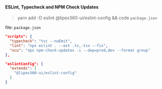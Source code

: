 #### ESLint, Typecheck and NPM Check Updates
> yarn add -D eslint @lipex360-ui/eslint-config && code `package.json`

file: `package.json`
```json
"scripts": {
  "typecheck": "tsc --noEmit",
  "lint": "npx eslint . --ext .ts,.tsx --fix",
  "ncu": "npx npm-check-updates -i --dep=prod,dev --format group"
},

"eslintConfig": {
  "extends": [
    "@lipex360-ui/eslint-config"
  ]
}

```
